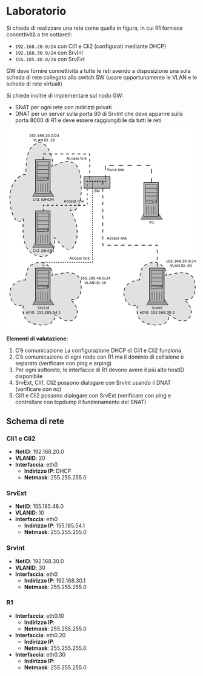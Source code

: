 # Laboratorio

 Si chiede di realizzare una rete come quella in figura, in cui R1 fornisce connettività a tre sottoreti:
 - `192.168.20.0/24` con Cli1 e Cli2 (configurati mediante DHCP)
 - `192.168.30.0/24` con SrvInt
 - `155.185.48.0/24` con SrvExt

 GW deve fornire connettività a tutte le reti avendo a disposizione una sola scheda di rete collegato allo switch SW (usare opportunamente le VLAN e le schede di rete virtuali)
 
 Si chiede inoltre di implementare sul nodo GW:
 - SNAT per ogni rete con indirizzi privati
 - DNAT per un server sulla porta 80 di SrvInt che deve apparire sulla porta 8000 di R1 e deve essere raggiungibile da tutti le reti

![image.png](/img/image_9.png)

**Elementi di valutazione:**
 1. C’è comunicazione La configurazione DHCP di Cli1 e Cli2 funziona
 2. C’è comunicazione di ogni nodo con R1 ma il dominio di collisione è separato (verificare con ping e arping)
 3. Per ogni sottorete, le interfacce di R1 devono avere il più alto hostID disponibile
 4. SrvExt, Cli1, Cli2 possono dialogare con SrvInt usando il DNAT (verificare con nc)
 5. Cli1 e Cli2 possono dialogare con SrvExt (verificare con ping e controllare con tcpdump il funzionamento del SNAT)

  ## Schema di rete

 ### Cli1 e Cli2

   - **NetID**: 192.168.20.0
   - **VLANID**: 20
   - **Interfaccia**: eth0
        - **Indirizzo IP**: DHCP
        - **Netmask**: 255.255.255.0

### SrvExt
   - **NetID**: 155.185.48.0
   - **VLANID**: 10
   - **Interfaccia**: eth0
        - **Indirizzo IP**: 155.185.54.1
        - **Netmask**: 255.255.255.0

### SrvInt
   - **NetID**: 192.168.30.0
   - **VLANID**: 30
   - **Interfaccia**: eth0
        - **Indirizzo IP**: 192.168.30.1
        - **Netmask**: 255.255.255.0

### R1
- **Interfaccia**: eth0.10
   - **Indirizzo IP**:
   - **Netmask**: 255.255.255.0
- **Interfaccia**: eth0.20
   - **Indirizzo IP**:
   - **Netmask**: 255.255.255.0
- **Interfaccia**: eth0.30
   - **Indirizzo IP**: 
   - **Netmask**: 255.255.255.0